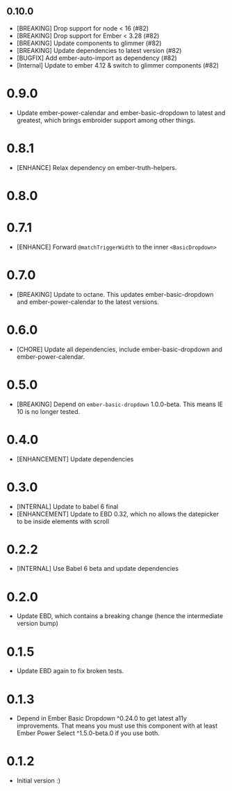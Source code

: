 ## 0.10.0
- [BREAKING] Drop support for node < 16 (#82)
- [BREAKING] Drop support for Ember < 3.28 (#82)
- [BREAKING] Update components to glimmer (#82)
- [BREAKING] Update dependencies to latest version (#82)
- [BUGFIX] Add ember-auto-import as dependency (#82)
- [Internal] Update to ember 4.12 & switch to glimmer components (#82)

# 0.9.0
- Update ember-power-calendar and ember-basic-dropdown to latest and greatest, which brings embroider support among other things.

# 0.8.1
- [ENHANCE] Relax dependency on ember-truth-helpers.
# 0.8.0


# 0.7.1
- [ENHANCE] Forward `@matchTriggerWidth` to the inner `<BasicDropdown>`

# 0.7.0
- [BREAKING] Update to octane. This updates ember-basic-dropdown and ember-power-calendar to the latest
  versions.

# 0.6.0
- [CHORE] Update all dependencies, include ember-basic-dropdown and ember-power-calendar.

# 0.5.0
- [BREAKING] Depend on `ember-basic-dropdown` 1.0.0-beta. This means IE 10 is no longer tested.

# 0.4.0
- [ENHANCEMENT] Update dependencies

# 0.3.0
- [INTERNAL] Update to babel 6 final
- [ENHANCEMENT] Update to EBD 0.32, which no allows the datepicker to be inside elements
  with scroll

# 0.2.2
- [INTERNAL] Use Babel 6 beta and update dependencies

# 0.2.0
- Update EBD, which contains a breaking change (hence the intermediate version bump)

# 0.1.5
- Update EBD again to fix broken tests.

# 0.1.3
- Depend in Ember Basic Dropdown ^0.24.0 to get latest a11y improvements. That means you
  must use this component with at least Ember Power Select ^1.5.0-beta.0 if you use both.
# 0.1.2
- Initial version :)
